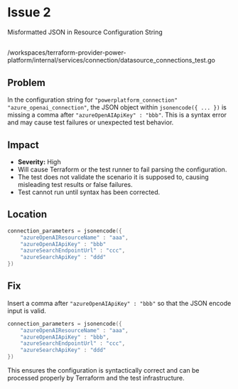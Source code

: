 # Issue 2

Misformatted JSON in Resource Configuration String

##

/workspaces/terraform-provider-power-platform/internal/services/connection/datasource_connections_test.go

## Problem

In the configuration string for `"powerplatform_connection" "azure_openai_connection"`, the JSON object within `jsonencode({ ... })` is missing a comma after `"azureOpenAIApiKey" : "bbb"`. This is a syntax error and may cause test failures or unexpected test behavior.

## Impact

- **Severity:** High
- Will cause Terraform or the test runner to fail parsing the configuration.
- The test does not validate the scenario it is supposed to, causing misleading test results or false failures.
- Test cannot run until syntax has been corrected.

## Location

```go
connection_parameters = jsonencode({
    "azureOpenAIResourceName" : "aaa",
    "azureOpenAIApiKey" : "bbb"
    "azureSearchEndpointUrl" : "ccc",
    "azureSearchApiKey" : "ddd"
})
```

## Fix

Insert a comma after `"azureOpenAIApiKey" : "bbb"` so that the JSON encode input is valid.

```go
connection_parameters = jsonencode({
    "azureOpenAIResourceName" : "aaa",
    "azureOpenAIApiKey" : "bbb",
    "azureSearchEndpointUrl" : "ccc",
    "azureSearchApiKey" : "ddd"
})
```
This ensures the configuration is syntactically correct and can be processed properly by Terraform and the test infrastructure.
